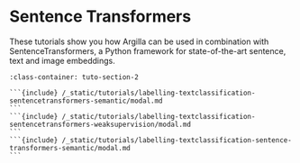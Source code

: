 # Sentence Transformers

These tutorials show you how Argilla can be used in combination with SentenceTransformers, a Python framework for state-of-the-art sentence, text and image embeddings.

````{grid} 1 1 2 2
:class-container: tuto-section-2

```{include} /_static/tutorials/labelling-textclassification-sentencetransformers-semantic/modal.md
```
```{include} /_static/tutorials/labelling-textclassification-sentencetransformers-weaksupervision/modal.md
```
```{include} /_static/tutorials/labelling-textclassification-sentence-transformers-semantic/modal.md
```
````
